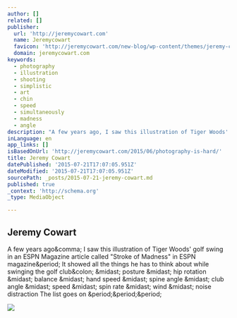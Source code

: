 ```yaml
---
author: []
related: []
publisher:
  url: 'http://jeremycowart.com'
  name: Jeremycowart
  favicon: 'http://jeremycowart.com/new-blog/wp-content/themes/jeremy-cowart-newblog-2014/favicon.ico'
  domain: jeremycowart.com
keywords:
  - photography
  - illustration
  - shooting
  - simplistic
  - art
  - chin
  - speed
  - simultaneously
  - madness
  - angle
description: "A few years ago, I saw this illustration of Tiger Woods' golf swing in an ESPN Magazine article called \"Stroke of Madness\" in ESPN magazine. It showed all the things he has to think about while swinging the golf club: * posture * hip rotation * balance * hand speed * spine angle * club angle * speed * spin rate * wind * noise distraction The list goes on ..."
inLanguage: en
app_links: []
isBasedOnUrl: 'http://jeremycowart.com/2015/06/photography-is-hard/'
title: Jeremy Cowart
datePublished: '2015-07-21T17:07:05.951Z'
dateModified: '2015-07-21T17:07:05.951Z'
sourcePath: _posts/2015-07-21-jeremy-cowart.md
published: true
_context: 'http://schema.org'
_type: MediaObject

---
```

<article style=""><h1>Jeremy Cowart</h1><p>A few years ago&amp;comma; I saw this illustration of Tiger Woods' golf swing in an ESPN Magazine article called "Stroke of Madness" in ESPN magazine&amp;period; It showed all the things he has to think about while swinging the golf club&amp;colon; &amp;midast; posture &amp;midast; hip rotation &amp;midast; balance &amp;midast; hand speed &amp;midast; spine angle &amp;midast; club angle &amp;midast; speed &amp;midast; spin rate &amp;midast; wind &amp;midast; noise distraction The list goes on &amp;period;&amp;period;&amp;period;</p><img src="http://jeremycowart.com/new-blog/wp-content/uploads/2015/06/0204INVENT_FINAL_sansSlug.jpg" /></article>